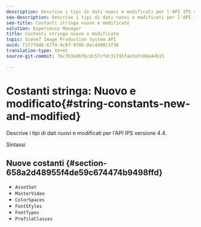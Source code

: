 ```yaml
---
description: Descrive i tipi di dati nuovi e modificati per l'API IPS versione 4.4.
seo-description: Descrive i tipi di dati nuovi e modificati per l'API IPS versione 4.4.
seo-title: Costanti stringa nuove e modificate
solution: Experience Manager
title: Costanti stringa nuove e modificate
topic: Scene7 Image Production System API
uuid: f27779d8-6774-4c6f-978b-0ec4490c1f36
translation-type: tm+mt
source-git-commit: 7bc7b3a86fbcdc57cfdc31745fae3afc06e44b15

---
```



# Costanti stringa: Nuovo e modificato{#string-constants-new-and-modified}

Descrive i tipi di dati nuovi e modificati per l&#39;API IPS versione 4.4.

Sintassi

## Nuove costanti {#section-658a2d48955f4de59c674474b9498ffd}

* `AssetSet`
* `MasterVideo`
* `ColorSpaces`
* `FontStyles`
* `FontTypes`
* `ProfileClasses`

<!--
Note: Can't tell from original docs if these are new or changes. Calling 'em new by default.
-->

